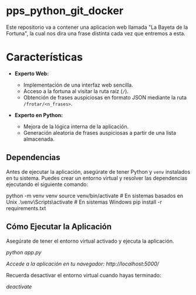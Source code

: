 # pps_python_git_docker
Este repositorio va a contener una aplicacion web llamada "La Bayeta de la Fortuna", la cual nos dira una frase distinta cada vez que entremos a esta.


# Características

- **Experto Web:**
  - Implementación de una interfaz web sencilla.
  - Acceso a la fortuna al visitar la ruta raíz (`/`).
  - Obtención de frases auspiciosas en formato JSON mediante la ruta `/frotar/<n_frases>`.

- **Experto en Python:**
  - Mejora de la lógica interna de la aplicación.
  - Generación aleatoria de frases auspiciosas a partir de una lista almacenada.



## Dependencias

Antes de ejecutar la aplicación, asegúrate de tener Python y `venv` instalados en tu sistema. Puedes crear un entorno virtual y resolver las dependencias ejecutando el siguiente comando:

python -m venv venv
source venv/bin/activate  # En sistemas basados en Unix
.\venv\Scripts\activate   # En sistemas Windows
pip install -r requirements.txt

## Cómo Ejecutar la Aplicación

Asegúrate de tener el entorno virtual activado y ejecuta la aplicación.

*python app.py*

*Accede a la aplicación en tu navegador: http://localhost:5000/*

Recuerda desactivar el entorno virtual cuando hayas terminado:

*deactivate*


